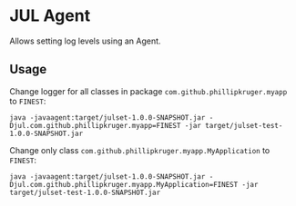 # JUL Agent

Allows setting log levels using an Agent.

## Usage

Change logger for all classes in package `com.github.phillipkruger.myapp` to `FINEST`:

```
java -javaagent:target/julset-1.0.0-SNAPSHOT.jar -Djul.com.github.phillipkruger.myapp=FINEST -jar target/julset-test-1.0.0-SNAPSHOT.jar
```

Change only class `com.github.phillipkruger.myapp.MyApplication` to `FINEST`:

```
java -javaagent:target/julset-1.0.0-SNAPSHOT.jar -Djul.com.github.phillipkruger.myapp.MyApplication=FINEST -jar target/julset-test-1.0.0-SNAPSHOT.jar
```